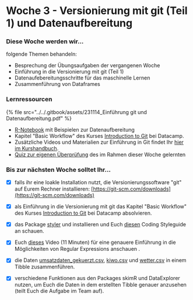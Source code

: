 # Woche 3 - Versionierung mit git (Teil 1) und Datenaufbereitung

### Diese Woche werden wir...

folgende Themen behandeln:

* Besprechung der Übungsaufgaben der vergangenen Woche
* Einführung in die Versionierung mit git (Teil 1)
* Datenaufebereitungsschritte für das maschinelle Lernen
* Zusammenführung von Dataframes

### Lernressourcen

{% file src="../../.gitbook/assets/231114_Einführung git und Datenaufbereitung.pdf" %}

* [R-Notebook](https://github.com/opencampus-sh/einfuehrung-in-data-science-und-ml/blob/main/Beispiele%20zur%20Datenaufbereitung%20aus%20Woche%203.Rmd) mit Beispielen zur Datenaufbereitung
* Kapitel "Basic Workflow" des Kurses [Introduction to Git](https://learn.datacamp.com/courses/introduction-to-git-for-data-science) bei Datacamp.
* Zusätzliche Videos und Materialien zur Einführung in Git findet Ihr [hier im Kurshandbuch](https://opencampus.gitbook.io/opencampus-machine-learning-program/tools/git).
* [Quiz zur eigenen Überprüfung](https://forms.office.com/Pages/ResponsePage.aspx?id=o8B0DUIn4UCcYfg2EvvW945sLsRCRj5HsCC5DsYMVPZURUM5REFTRDAwVTlEWkdSVTFVR0lZRjhDRC4u) des im Rahmen dieser Woche gelernten

### Bis zur nächsten Woche solltet Ihr...

* [x] falls ihr eine loakle Installation nutzt, die Versionierungssoftware "git" auf Eurem Rechner installieren: [https://git-scm.com/downloads](https://git-scm.com/downloads)
* [x] als Einführung in die Versionierung mit git das Kapitel "Basic Workflow" des Kurses [Introduction to Git](https://campus.datacamp.com/courses/introduction-to-git/introduction-to-git?ex=1) bei Datacamp absolvieren.



* [x] das Package [styler](https://styler.r-lib.org/) und installieren und Euch [diesen](https://style.tidyverse.org/index.html) Coding Styleguide an schauen.
* [x] Euch [dieses](https://youtu.be/DRR9fOXkfRE) Video (11 Minuten) für eine genauere Einführung in die Möglichkeiten von Regular Expressions anschauen .
* [x] die Daten [umsatzdaten\_gekuerzt.csv](https://raw.githubusercontent.com/opencampus-sh/einfuehrung-in-data-science-und-ml/main/umsatzdaten\_gekuerzt.csv), [kiwo.csv](https://raw.githubusercontent.com/opencampus-sh/einfuehrung-in-data-science-und-ml/main/kiwo.csv) und [wetter.csv](https://raw.githubusercontent.com/opencampus-sh/einfuehrung-in-data-science-und-ml/main/wetter.csv) in einem Tibble zusammenführen.
* [x] verschiedene Funktionen aus den Packages skimR und DataExplorer nutzen, um Euch die Daten in dem erstellten Tibble genauer anzusehen (teilt Euch die Aufgabe im Team auf).
